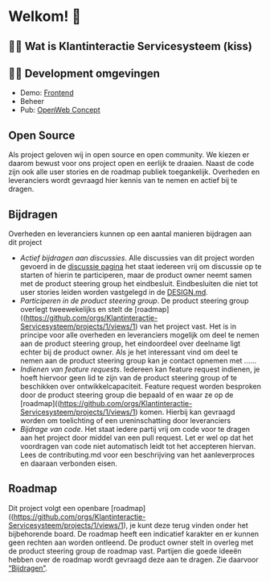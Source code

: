 
# Welkom! 👋

## 🙋‍♀️ Wat is Klantinteractie Servicesysteem (kiss)

## 👩‍💻 Development omgevingen
- Demo: [Frontend](https://kiss-dev.commonground.nu/)
- Beheer 
- Pub: [OpenWeb Concept](https://openweb.kiss-dev.commonground.nu/)

## Open Source
Als project geloven wij in open source en open community. We kiezen er daarom bewust voor ons project open en eerlijk te draaien. Naast de code zijn ook alle user stories en de roadmap publiek toegankelijk. Overheden en leveranciers wordt gevraagd hier kennis van te nemen en actief bij te dragen.

## Bijdragen
Overheden en leveranciers kunnen op een aantal manieren bijdragen aan dit project

- *Actief bijdragen aan discussies*.  Alle discussies van dit project worden gevoerd in de [discussie pagina](https://github.com/orgs/Klantinteractie-Servicesysteem) het staat iedereen vrij om discussie op te starten of hierin te participeren, maar de product owner neemt samen met de product steering group het eindbesluit. Eindbesluiten die niet tot user stories leiden worden vastgelegd in de [DESIGN.md](https://github.com/Klantinteractie-Servicesysteem/KISS-frontend/blob/main/DESIGN.md).
- *Participeren in de product steering group*. De product steering group overlegt tweewekelijks en stelt de [roadmap]((https://github.com/orgs/Klantinteractie-Servicesysteem/projects/1/views/1) van het project vast.  Het is in principe voor alle overheden en leveranciers mogelijk om deel te nemen aan de product steering group, het eindoordeel over deelname ligt echter bij de product owner.  Als je het interessant vind om deel te nemen aan de product steering group kan je contact opnemen met ……
- *Indienen van feature requests*. Iedereen kan feature request indienen, je hoeft hiervoor geen lid te zijn van de product steering group of te beschikken over ontwikkelcapaciteit.  Feature request worden besproken door de product steering group die bepaald of en waar ze op de [roadmap]((https://github.com/orgs/Klantinteractie-Servicesysteem/projects/1/views/1) komen. Hierbij kan gevraagd worden om toelichting of een ureninschatting door leveranciers
- *Bijdrage van code*. Het staat iedere partij vrij om code voor te dragen aan het project door middel van een pull request. Let er wel op dat het voordragen van code niet automatisch leidt tot het accepteren hiervan. Lees de contributing.md voor een beschrijving van het aanleverproces en daaraan verbonden eisen.

## Roadmap
Dit project volgt een openbare [roadmap]((https://github.com/orgs/Klantinteractie-Servicesysteem/projects/1/views/1), je kunt deze terug vinden onder het bijbehorende board. De roadmap heeft een indicatief karakter en er kunnen geen rechten aan worden ontleend. De product owner stelt in overleg met de product steering group de roadmap vast. Partijen die goede ideeën hebben over de roadmap wordt gevraagd deze aan te dragen. Zie daarvoor [“Bijdragen”](#bijdragen).
